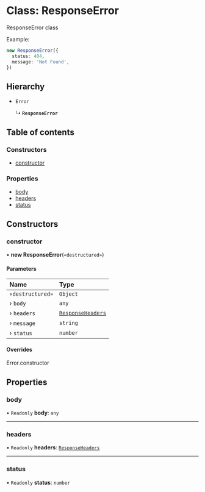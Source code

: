 # Class: ResponseError

ResponseError class

Example:
```ts
new ResponseError({
  status: 404,
  message: 'Not Found',
})
```

## Hierarchy

- `Error`

  ↳ **`ResponseError`**

## Table of contents

### Constructors

- [constructor](ResponseError.md#constructor)

### Properties

- [body](ResponseError.md#body)
- [headers](ResponseError.md#headers)
- [status](ResponseError.md#status)

## Constructors

### constructor

• **new ResponseError**(`«destructured»`)

#### Parameters

| Name | Type |
| :------ | :------ |
| `«destructured»` | `Object` |
| › `body` | `any` |
| › `headers` | [`ResponseHeaders`](../#responseheaders) |
| › `message` | `string` |
| › `status` | `number` |

#### Overrides

Error.constructor

## Properties

### body

• `Readonly` **body**: `any`

___

### headers

• `Readonly` **headers**: [`ResponseHeaders`](../#responseheaders)

___

### status

• `Readonly` **status**: `number`
